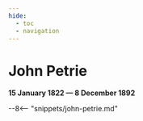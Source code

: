 ```yaml
---
hide:
  - toc
  - navigation 
---
```


# John Petrie

**15 January 1822 — 8 December 1892**

--8<-- "snippets/john-petrie.md"
